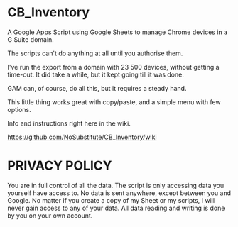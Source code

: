 # CB_Inventory
A Google Apps Script using Google Sheets to manage Chrome devices in a G Suite domain.

The scripts can't do anything at all until you authorise them.

I've run the export from a domain with 23 500 devices, without getting a time-out. It did take a while, but it kept going till it was done.

GAM can, of course, do all this, but it requires a steady hand.

This little thing works great with copy/paste, and a simple menu with few options.

Info and instructions right here in the wiki.

https://github.com/NoSubstitute/CB_Inventory/wiki

# PRIVACY POLICY

You are in full control of all the data.
The script is only accessing data you yourself have access to.
No data is sent anywhere, except between you and Google.
No matter if you create a copy of my Sheet or my scripts, I will never gain access to any of your data. All data reading and writing is done by you on your own account.
